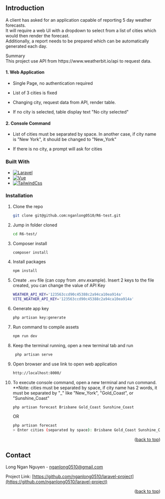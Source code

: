 
<!-- ABOUT THE PROJECT -->
## Introduction
A client has asked for an application capable of reporting 5 day weather forecasts. </br>
It will require a web UI with a dropdown to select from a list of cities which would then render the forecast. </br>
Additionally, a report needs to be prepared which can be automatically generated each day. </br>
 
 <p>Summary</br>
 This project use API from https://www.weatherbit.io/api to request data.
 
 #### 1. Web Application
 
 - Single Page, no authentication required
 
 - List of 3 cities is fixed
 
 - Changing city, request data from API, render table.
 
 - If no city is selected, table display text "No city selected"
 
 #### 2. Console Command
 
 - List of cities must be separated by space. In another case, if city name is "New York", it should be changed to "New_York"
 
 - If there is no city, a prompt will ask for cities

### Built With
* [![Laravel][Laravel.com]][Laravel-url]
* [![Vue][Vue.com]][Vue-url]
* [![TailwindCss][Tailwindcss.com]][Tailwind-url]

### Installation

1. Clone the repo
   ```sh
   git clone git@github.com:nganlong0510/R6-test.git
   ```
2. Jump in folder cloned
   ```sh
   cd R6-test/
   ```
3. Composer install
   ```sh
   composer install
   ```
4. Install packages
    ```sh
    npm install
    ```
5. Create `.env` file (can copy from .env.example). Insert 2 keys to the file created, you can change the value of API Key
    ```sh
    WEATHER_API_KEY='123563ccd90c45388c2a94ca10ea914a'
    VITE_WEATHER_API_KEY='123563ccd90c45388c2a94ca10ea914a'
    ```
6. Generate app key
    ```sh
    php artisan key:generate
    ```
7. Run command to compile assets
    ```sh
    npm run dev
    ```
8. Keep the terminal running, open a new terminal tab and run
   ```sh
    php artisan serve
    ```
9. Open browser and use link to open web application
    ```sh
    http://localhost:8000/
    ```
10. To execute console command, open a new terminal and run command. **Note: cities must be separated by space, if city name has 2 words, it must be separated by "_" like "New_York", "Gold_Coast", or "Sunshine_Coast"
    ```sh
    php artisan forecast Brisbane Gold_Coast Sunshine_Coast
    ```
    OR
    ```sh
    php artisan forecast
    > Enter cities (separated by space): Brisbane Gold_Coast Sunshine_Coast
    ```

<p align="right">(<a href="#readme-top">back to top</a>)</p>

<!-- CONTACT -->
## Contact

Long Ngan Nguyen - nganlong0510@gmail.com

Project Link: [https://github.com/nganlong0510/laravel-project](https://github.com/nganlong0510/laravel-project)

<p align="right">(<a href="#readme-top">back to top</a>)</p>

<!-- MARKDOWN LINKS & IMAGES -->
<!-- https://www.markdownguide.org/basic-syntax/#reference-style-links -->
[Laravel.com]: https://img.shields.io/badge/Laravel-FF2D20?style=for-the-badge&logo=laravel&logoColor=white
[Laravel-url]: https://laravel.com
[Tailwindcss.com]: https://img.shields.io/badge/TailwindCss-563D7C?style=for-the-badge&logo=TailwindCss&logoColor=blue
[Tailwind-url]:https://tailwindcss.com/
[Vue.com]: https://img.shields.io/badge/VueJs-32a852?style=for-the-badge&logo=VueJs&logoColor=green
[Vue-url]: https://vuejs.org/
